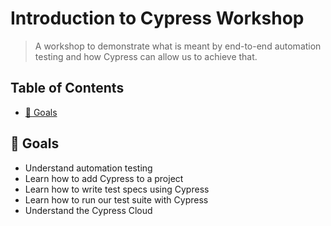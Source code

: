 # Introduction to Cypress Workshop

> A workshop to demonstrate what is meant by end-to-end automation testing and how Cypress can allow us to achieve that.

## Table of Contents
* [🎯 Goals](#goals)

## 🎯 Goals

- Understand automation testing
- Learn how to add Cypress to a project
- Learn how to write test specs using Cypress
- Learn how to run our test suite with Cypress
- Understand the Cypress Cloud
